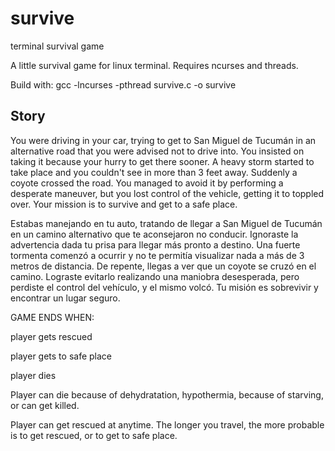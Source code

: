 # survive
terminal survival game

A little survival game for linux terminal.
Requires ncurses and threads.

Build with:
gcc -lncurses -pthread survive.c -o survive


## Story
You were driving in your car, trying to get to San Miguel de Tucumán in an alternative road that you were advised not to drive into.
You insisted on taking it because your hurry to get there sooner.
A heavy storm started to take place and you couldn't see in more than 3 feet away.
Suddenly a coyote crossed the road. You managed to avoid it by performing a desperate maneuver, but you lost control of the vehicle,
getting it to toppled over.
Your mission is to survive and get to a safe place.

Estabas manejando en tu auto, tratando de llegar a San Miguel de Tucumán en un camino alternativo que te aconsejaron no conducir.
Ignoraste la advertencia dada tu prisa para llegar más pronto a destino.
Una fuerte tormenta comenzó a ocurrir y no te permitía visualizar nada a más de 3 metros de distancia.
De repente, llegas a ver que un coyote se cruzó en el camino. Lograste evitarlo realizando una maniobra desesperada,
pero perdiste el control del vehículo, y el mismo volcó.
Tu misión es sobrevivir y encontrar un lugar seguro.

GAME ENDS WHEN:

player gets rescued

player gets to safe place

player dies

Player can die because of dehydratation, hypothermia, because of starving, or can get killed.

Player can get rescued at anytime. The longer you travel, the more probable is to get rescued, or to get to safe place.
